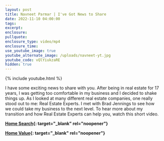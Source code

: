 ```yaml
---
layout: post
title: Navneet Parmar | I've Got News to Share
date: 2022-11-10 04:00:00
tags:
excerpt:
enclosure:
pullquote:
enclosure_type: video/mp4
enclosure_time:
use_youtube_image: true
youtube_alternate_image: /uploads/navneet-yt.jpg
youtube_code: vQlYiukzaRE
hidden: true
---
```

{% include youtube.html %}

I have some exciting news to share with you. After being in real estate for 17 years, I was getting too comfortable in my business and I decided to shake things up. As I looked at many different real estate companies, one really stood out to me: Real Estate Experts. I met with Brad Jennings to see how we could take my business to the next level. To hear more about my transition and how Real Estate Experts can help you, watch this short video.

**[Home Search](https://navneetparmar.bayareahomesearch.com/){: target="_blank" rel="noopener"}**

**[Home Value](https://navneetparmar.bayareahomesearch.com/home-valuation/){: target="_blank" rel="noopener"}**